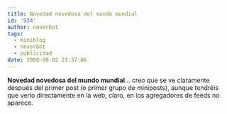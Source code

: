 ```yaml
---
title: Novedad novedosa del mundo mundial
id: '934'
author: neverbot
tags:
  - miniblog
  - neverbot
  - publicidad
date: 2008-09-02 23:37:06
---
```


**Novedad novedosa del mundo mundial**... creo que se ve claramente después del primer post (o primer grupo de miniposts), aunque tendréis que verlo directamente en la web, claro, en los agregadores de feeds no aparece.